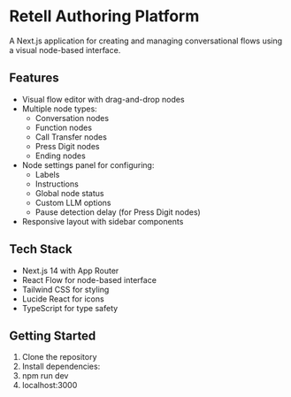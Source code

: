 # Retell Authoring Platform

A Next.js application for creating and managing conversational flows using a visual node-based interface.

## Features

- Visual flow editor with drag-and-drop nodes
- Multiple node types:
  - Conversation nodes
  - Function nodes 
  - Call Transfer nodes
  - Press Digit nodes
  - Ending nodes
- Node settings panel for configuring:
  - Labels
  - Instructions
  - Global node status
  - Custom LLM options
  - Pause detection delay (for Press Digit nodes)
- Responsive layout with sidebar components

## Tech Stack

- Next.js 14 with App Router
- React Flow for node-based interface
- Tailwind CSS for styling
- Lucide React for icons
- TypeScript for type safety

## Getting Started

1. Clone the repository
2. Install dependencies:
3. npm run dev
4. localhost:3000
